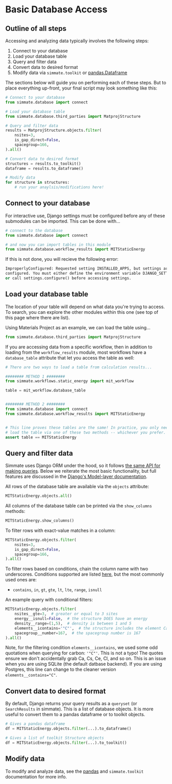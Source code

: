 
# Basic Database Access

## Outline of all steps

Accessing and analyzing data typically involves the following steps:

1. Connect to your database
2. Load your database table
3. Query and filter data
4. Convert data to desired format
5. Modify data via `simmate.toolkit` or [pandas.Dataframe](https://pandas.pydata.org/)

The sections below will guide you on performing each of these steps. But to place everything up-front, your final script may look something like this:

``` python
# Connect to your database
from simmate.database import connect

# Load your database table
from simmate.database.third_parties import MatprojStructure

# Query and filter data
results = MatprojStructure.objects.filter(
    nsites=3,
    is_gap_direct=False,
    spacegroup=166,
).all()

# Convert data to desired format
structures = results.to_toolkit()
dataframe = results.to_dataframe()

# Modify data
for structure in structures:
    # run your anaylsis/modifications here!
```

## Connect to your database

For interactive use, Django settings must be configured before any of these submodules can be imported. This can be done with...

``` python
# connect to the database
from simmate.database import connect

# and now you can import tables in this module
from simmate.database.workflow_results import MITStaticEnergy
```

If this is not done, you will recieve the following error:

``` python
ImproperlyConfigured: Requested setting INSTALLED_APPS, but settings are not
configured. You must either define the environment variable DJANGO_SETTINGS_MODULE 
or call settings.configure() before accessing settings.
```

## Load your database table

The location of your table will depend on what data you're trying to access. To search, you can explore the other modules within this one (see top of this page where there are list). 

Using Materials Project as an example, we can load the table using...
``` python
from simmate.database.third_parties import MatprojStructure
```

If you are accessing data from a specific workflow, then in addition to loading from the `workflow_results` module, most workflows have a `database_table` attribute that let you access the table as well:

``` python
# There are two ways to load a table from calculation results...

######## METHOD 1 ########
from simmate.workflows.static_energy import mit_workflow

table = mit_workflow.database_table


######## METHOD 2 ########
from simmate.database import connect
from simmate.database.workflow_results import MITStaticEnergy


# This line proves these tables are the same! In practice, you only need to
# load the table via one of these two methods -- whichever you prefer.
assert table == MITStaticEnergy
```


## Query and filter data

Simmate uses Django ORM under the hood, so it follows [the same API for making queries](https://docs.djangoproject.com/en/4.0/topics/db/queries/). Below we reiterate the most basic functionality, but full features are discussed in the [Django's Model-layer documentation](https://docs.djangoproject.com/en/4.0/#the-model-layer).

All rows of the database table are available via the `objects` attribute:
``` python
MITStaticEnergy.objects.all()
```

All columns of the database table can be printed via the `show_columns` methods:
``` python
MITStaticEnergy.show_columns()
```

To filter rows with exact-value matches in a column:
``` python
MITStaticEnergy.objects.filter(
    nsites=3,
    is_gap_direct=False,
    spacegroup=166,
).all()
```

To filter rows based on conditions, chain the column name with two underscores. Conditions supported are listed [here](https://docs.djangoproject.com/en/4.0/ref/models/querysets/#field-lookups), but the most commonly used ones are:

- `contains`, `in`, `gt`, `gte`, `lt`, `lte`, `range`, `isnull`

An example query with conditional filters:
``` python
MITStaticEnergy.objects.filter(
    nsites__gte=3,  # greater or equal to 3 sites
    energy__isnull=False,  # the structure DOES have an energy
    density__range=(1,5),  # density is between 1 and 5
    elements__icontains='"C"',  # the structure includes the element Carbon
    spacegroup__number=167,  # the spacegroup number is 167
).all()
```

Note, for the filtering condition `elements__icontains`, we used some odd quotations when querying for carbon: `'"C"'`. This is not a typo! The quotes ensure we don't accidentally grab Ca, Cs, Ce, Cl, and so on. This is an issue when you are using SQLite (the default datbase backend). If you are using Postgres, this line can change to the cleaner version `elements__contains="C"`.

## Convert data to desired format

By default, Django returns your query results as a `queryset` (or `SearchResults` in simmate). This is a list of database objects. It is more useful to convert them to a pandas dataframe or to toolkit objects.
``` python
# Gives a pandas dataframe
df = MITStaticEnergy.objects.filter(...).to_dataframe()

# Gives a list of toolkit Structure objects
df = MITStaticEnergy.objects.filter(...).to_toolkit()
```

## Modify data

To modify and analyze data, see the [pandas](https://pandas.pydata.org/docs/) and `simmate.toolkit` documentation for more info.
